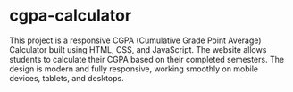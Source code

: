 # cgpa-calculator
This project is a responsive CGPA (Cumulative Grade Point Average) Calculator built using HTML, CSS, and JavaScript. The website allows students to calculate their CGPA based on their completed semesters. The design is modern and fully responsive, working smoothly on mobile devices, tablets, and desktops.
